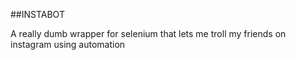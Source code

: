 ##INSTABOT

A really dumb wrapper for selenium that lets me troll my friends on instagram using automation
